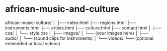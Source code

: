 # african-music-and-culture
african-music-culture/
│
├── index.html
├── regions.html
├── instruments.html
├── artists.html
├── culture.html
├── contact.html
│
├── css/
│   └── style.css
│
├── images/
│   └── (your images here)
│
├── audio/
│   └── (sound clips for instruments)
│
└── videos/
    └── (optional: embedded or local videos)
